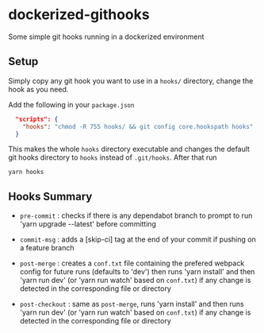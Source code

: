 # dockerized-githooks

Some simple git hooks running in a dockerized environment

## Setup

Simply copy any git hook you want to use in a `hooks/` directory, change the hook as you need.

Add the following in your `package.json`
```json
  "scripts": {
    "hooks": "chmod -R 755 hooks/ && git config core.hookspath hooks"
  }
```
This makes the whole `hooks` directory executable and changes the default git hooks directory to `hooks` instead of `.git/hooks`. After that run 
```
yarn hooks
```

## Hooks Summary

- `pre-commit` : checks if there is any dependabot branch to prompt to run 'yarn upgrade --latest' before committing

- `commit-msg` : adds a [skip-ci] tag at the end of your commit if pushing on a feature branch

- `post-merge` : creates a `conf.txt` file containing the prefered webpack config for future runs (defaults to 'dev') 
then runs 'yarn install' and then 'yarn run dev' (or 'yarn run watch' based on `conf.txt`) if any change is detected 
in the corresponding file or directory

- `post-checkout` : same as `post-merge`, runs 'yarn install' and then runs 'yarn run dev' (or 'yarn run watch' based on 
`conf.txt`) if any change is detected in the corresponding file or directory
